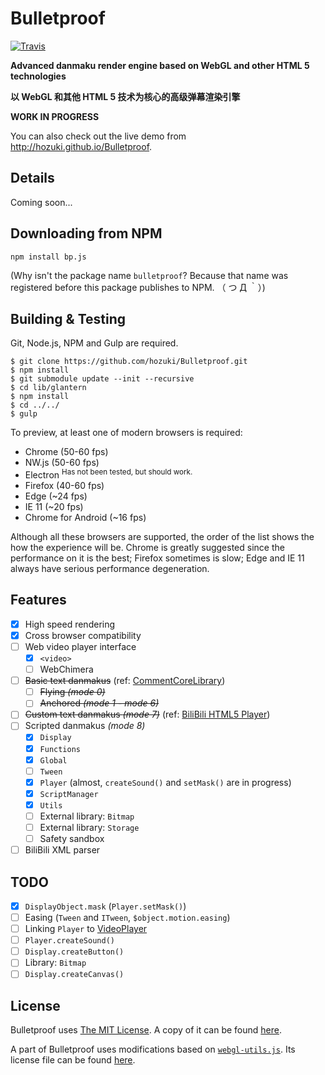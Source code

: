 
# Bulletproof

[![Travis](https://img.shields.io/travis/hozuki/Bulletproof.svg)](https://travis-ci.org/hozuki/Bulletproof)

**Advanced danmaku render engine based on WebGL and other HTML 5 technologies**

**以 WebGL 和其他 HTML 5 技术为核心的高级弹幕渲染引擎**

**WORK IN PROGRESS**

You can also check out the live demo from <http://hozuki.github.io/Bulletproof>.

## Details

Coming soon...

## Downloading from NPM

```shell
npm install bp.js
```

(Why isn't the package name `bulletproof`? Because that name was registered before this
package publishes to NPM. （ つ Д ｀）)

## Building & Testing

Git, Node.js, NPM and Gulp are required.

```shell
$ git clone https://github.com/hozuki/Bulletproof.git
$ npm install
$ git submodule update --init --recursive
$ cd lib/glantern
$ npm install
$ cd ../../
$ gulp
```

To preview, at least one of modern browsers is required:
- Chrome (50-60 fps)
- NW.js (50-60 fps)
- Electron <sup>Has not been tested, but should work.</sup>
- Firefox (40-60 fps)
- Edge (~24 fps)
- IE 11 (~20 fps)
- Chrome for Android (~16 fps)

Although all these browsers are supported, the order of the list shows the how the
experience will be. Chrome is greatly suggested since the performance on it is the best;
Firefox sometimes is slow; Edge and IE 11 always have serious performance degeneration.

## Features

- [x] High speed rendering
- [x] Cross browser compatibility
- [ ] Web video player interface
  - [x] `<video>`
  - [ ] WebChimera
- [ ] <del>Basic text danmakus</del> (ref: [CommentCoreLibrary](https://github.com/jabbany/CommentCoreLibrary))
  - [ ] <del>Flying *(mode 0)*</del>
  - [ ] <del>Anchored *(mode 1 - mode 6)*</del>
- [ ] <del>Custom text danmakus *(mode 7)*</del> (ref: [BiliBili HTML5 Player](http://www.bilibili.com/html/help.html#p))
- [ ] Scripted danmakus *(mode 8)*
  - [x] `Display`
  - [x] `Functions`
  - [x] `Global`
  - [ ] `Tween`
  - [x] `Player` (almost, `createSound()` and `setMask()` are in progress)
  - [x] `ScriptManager`
  - [x] `Utils`
  - [ ] External library: `Bitmap`
  - [ ] External library: `Storage`
  - [ ] Safety sandbox
- [ ] BiliBili XML parser

## TODO

- [x] `DisplayObject.mask` (`Player.setMask()`)
- [ ] Easing (`Tween` and `ITween`, `$object.motion.easing`)
- [ ] Linking `Player` to [VideoPlayer](http://help.adobe.com/en_US/FlashPlatform/reference/actionscript/3/fl/video/VideoPlayer.html)
- [ ] `Player.createSound()`
- [ ] `Display.createButton()`
- [ ] Library: `Bitmap`
- [ ] `Display.createCanvas()`

## License

Bulletproof uses [The MIT License](http://mitlicense.org). A copy of it can be found [here](LICENSE.md).

A part of Bulletproof uses modifications based on [`webgl-utils.js`](//github.com/KhronosGroup/WebGL/blob/master/sdk/demos/common/webgl-utils.js). Its license file
can be found [here](docs/license/webgl-utils.txt).
